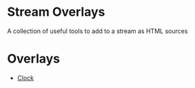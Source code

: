 # Stream Overlays

A collection of useful tools to add to a stream as HTML sources

# Overlays

 - [Clock](Clock.md)
